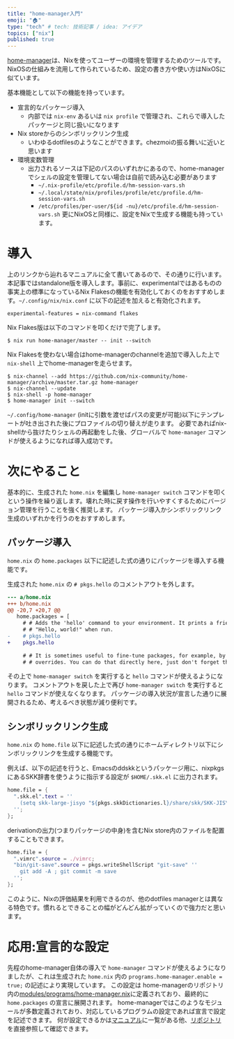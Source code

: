 ```yaml
---
title: "home-manager入門"
emoji: "🏠"
type: "tech" # tech: 技術記事 / idea: アイデア
topics: ["nix"]
published: true
---
```


[home-manager](https://github.com/nix-community/home-manager)は、Nixを使ってユーザーの環境を管理するためのツールです。NixOSの仕組みを流用して作られているため、設定の書き方や使い方はNixOSに似ています。

基本機能として以下の機能を持っています。
- 宣言的なパッケージ導入
  - 内部では `nix-env` あるいは `nix profile` で管理され、これらで導入したパッケージと同じ扱いになります
- Nix storeからのシンボリックリンク生成
  - いわゆるdotfilesのようなことができます。chezmoiの振る舞いに近いと思います
- 環境変数管理
  - 出力されるソースは下記のパスのいずれかにあるので、home-managerでシェルの設定を管理してない場合は自前で読み込む必要があります
    - `~/.nix-profile/etc/profile.d/hm-session-vars.sh`
    - `~/.local/state/nix/profiles/profile/etc/profile.d/hm-session-vars.sh`
    - `/etc/profiles/per-user/${id -nu}/etc/profile.d/hm-session-vars.sh`
更にNixOSと同様に、設定をNixで生成する機能も持っています。

# 導入

上のリンクから辿れるマニュアルに全て書いてあるので、その通りに行います。
本記事ではstandalone版を導入します。事前に、experimentalではあるものの事実上の標準になっているNix Flakesの機能を有効化しておくのをおすすめします。`~/.config/nix/nix.conf` に以下の記述を加えると有効化されます。

```
experimental-features = nix-command flakes
```

Nix Flakes版は以下のコマンドを叩くだけで完了します。

```
$ nix run home-manager/master -- init --switch
```


Nix Flakesを使わない場合はhome-managerのchannelを追加で導入した上で `nix-shell` 上でhome-managerを走らせます。

```
$ nix-channel --add https://github.com/nix-community/home-manager/archive/master.tar.gz home-manager
$ nix-channel --update
$ nix-shell -p home-manager
$ home-manager init --switch
```

`~/.config/home-manager` (initに引数を渡せばパスの変更が可能)以下にテンプレートが吐き出された後にプロファイルの切り替えが走ります。
必要であればnix-shellから抜けたりシェルの再起動をした後、グローバルで `home-manager` コマンドが使えるようになれば導入成功です。

# 次にやること
基本的に、生成された `home.nix` を編集し `home-manager switch` コマンドを叩くという操作を繰り返します。壊れた時に戻す操作を行いやすくするためにバージョン管理を行うことを強く推奨します。
パッケージ導入かシンボリックリンク生成のいずれかを行うのをおすすめします。

## パッケージ導入
`home.nix` の `home.packages` 以下に記述した式の通りにパッケージを導入する機能です。

生成された `home.nix` の `# pkgs.hello` のコメントアウトを外します。

```diff
--- a/home.nix
+++ b/home.nix
@@ -20,7 +20,7 @@
   home.packages = [
     # # Adds the 'hello' command to your environment. It prints a friendly
     # # "Hello, world!" when run.
-    # pkgs.hello
+    pkgs.hello
 
     # # It is sometimes useful to fine-tune packages, for example, by applying
     # # overrides. You can do that directly here, just don't forget the
```

その上で `home-manager switch` を実行すると `hello` コマンドが使えるようになります。
コメントアウトを戻した上で再び `home-manager switch` を実行すると `hello` コマンドが使えなくなります。
パッケージの導入状況が宣言した通りに展開されるため、考えるべき状態が減り便利です。

## シンボリックリンク生成
`home.nix` の `home.file` 以下に記述した式の通りにホームディレクトリ以下にシンボリックリンクを生成する機能です。

例えば、以下の記述を行うと、Emacsのddskkというパッケージ用に、nixpkgsにあるSKK辞書を使うように指示する設定が `$HOME/.skk.el` に出力されます。

```nix
home.file = {
  ".skk.el".text = ''
    (setq skk-large-jisyo "${pkgs.skkDictionaries.l}/share/skk/SKK-JISYO.L")
  '';
};
```

derivationの出力(つまりパッケージの中身)を含むNix store内のファイルを配置することもできます。

```nix
home.file = {
  ".vimrc".source = ./vimrc;
  "bin/git-save".source = pkgs.writeShellScript "git-save" ''
    git add -A ; git commit -m save
  '';
};
```

このように、Nixの評価結果を利用できるのが、他のdotfiles managerとは異なる特色です。慣れるとできることの幅がどんどん拡がっていくので強力だと思います。

# 応用:宣言的な設定
先程のhome-manager自体の導入で `home-manager` コマンドが使えるようになりましたが、これは生成された `home.nix` 内の `programs.home-manager.enable = true;` の記述により実現しています。
この設定は home-managerのリポジトリ内の[modules/programs/home-manager.nix](https://github.com/nix-community/home-manager/blob/7abcf59a365430b36f84eaa452a466b11e469e33/modules/programs/home-manager.nix)に定義されており、最終的に `home.packages` の宣言に展開されます。
home-managerではこのようなモジュールが多数定義されており、対応しているプログラムの設定であれば宣言で設定を記述できます。
何が設定できるかは[マニュアル](https://nix-community.github.io/home-manager/options.xhtml)に一覧がある他、[リポジトリ](https://github.com/nix-community/home-manager/tree/master/modules)を直接参照して確認できます。

